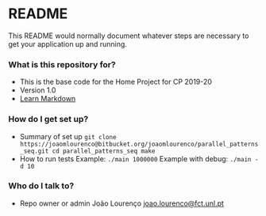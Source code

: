 # README #

This README would normally document whatever steps are necessary to get your application up and running.

### What is this repository for? ###

* This is the base code for the Home Project for CP 2019-20
* Version 1.0
* [Learn Markdown](https://bitbucket.org/tutorials/markdowndemo)

### How do I get set up? ###

* Summary of set up
`
git clone https://joaomlourenco@bitbucket.org/joaomlourenco/parallel_patterns_seq.git
cd parallel_patterns_seq
make
`
* How to run tests
Example: `./main 1000000`
Example with debug: `./main -d 10`

### Who do I talk to? ###

* Repo owner or admin
João Lourenço <joao.lourenco@fct.unl.pt>
